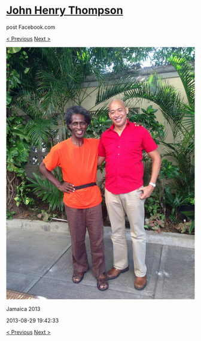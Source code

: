 # [John Henry Thompson](../README.md)
post Facebook.com

[< Previous](2013-08-29-62.md) [Next >](2013-08-29-64.md)

[![](../media/2013-08-29/Jamaica-2074.jpg)](../README.md)

Jamaica 2013

2013-08-29 19:42:33

[< Previous](2013-08-29-62.md) [Next >](2013-08-29-64.md)